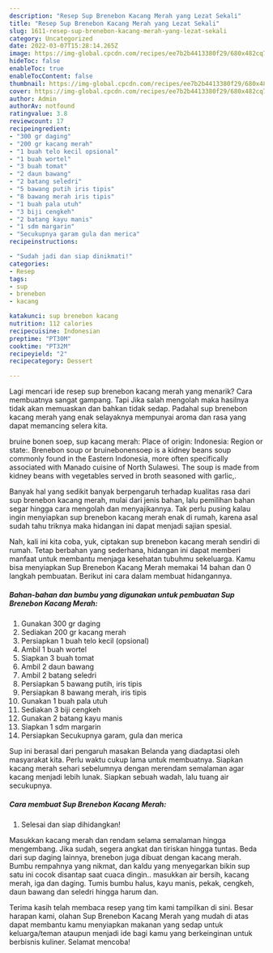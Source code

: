 ```yaml
---
description: "Resep Sup Brenebon Kacang Merah yang Lezat Sekali"
title: "Resep Sup Brenebon Kacang Merah yang Lezat Sekali"
slug: 1611-resep-sup-brenebon-kacang-merah-yang-lezat-sekali
category: Uncategorized
date: 2022-03-07T15:28:14.265Z
image: https://img-global.cpcdn.com/recipes/ee7b2b4413380f29/680x482cq70/sup-brenebon-kacang-merah-foto-resep-utama.jpg
hideToc: false
enableToc: true
enableTocContent: false
thumbnail: https://img-global.cpcdn.com/recipes/ee7b2b4413380f29/680x482cq70/sup-brenebon-kacang-merah-foto-resep-utama.jpg
cover: https://img-global.cpcdn.com/recipes/ee7b2b4413380f29/680x482cq70/sup-brenebon-kacang-merah-foto-resep-utama.jpg
author: Admin
authorAv: notfound
ratingvalue: 3.8
reviewcount: 17
recipeingredient:
- "300 gr daging"
- "200 gr kacang merah"
- "1 buah telo kecil opsional"
- "1 buah wortel"
- "3 buah tomat"
- "2 daun bawang"
- "2 batang seledri"
- "5 bawang putih iris tipis"
- "8 bawang merah iris tipis"
- "1 buah pala utuh"
- "3 biji cengkeh"
- "2 batang kayu manis"
- "1 sdm margarin"
- "Secukupnya garam gula dan merica"
recipeinstructions:

- "Sudah jadi dan siap dinikmati!"
categories:
- Resep
tags:
- sup
- brenebon
- kacang

katakunci: sup brenebon kacang 
nutrition: 112 calories
recipecuisine: Indonesian
preptime: "PT30M"
cooktime: "PT32M"
recipeyield: "2"
recipecategory: Dessert

---
```



Lagi mencari ide resep sup brenebon kacang merah yang menarik? Cara membuatnya sangat gampang. Tapi Jika salah mengolah maka hasilnya tidak akan memuaskan dan bahkan tidak sedap. Padahal sup brenebon kacang merah yang enak selayaknya mempunyai aroma dan rasa yang dapat memancing selera kita.


bruine bonen soep, sup kacang merah: Place of origin: Indonesia: Region or state:. Brenebon soup or bruinebonensoep is a kidney beans soup commonly found in the Eastern Indonesia, more often specifically associated with Manado cuisine of North Sulawesi. The soup is made from kidney beans with vegetables served in broth seasoned with garlic,.

Banyak hal yang sedikit banyak berpengaruh terhadap kualitas rasa dari sup brenebon kacang merah, mulai dari jenis bahan, lalu pemilihan bahan segar hingga cara mengolah dan menyajikannya. Tak perlu pusing kalau ingin menyiapkan sup brenebon kacang merah enak di rumah, karena asal sudah tahu triknya maka hidangan ini dapat menjadi sajian spesial.


Nah, kali ini kita coba, yuk, ciptakan sup brenebon kacang merah sendiri di rumah. Tetap berbahan yang sederhana, hidangan ini dapat memberi manfaat untuk membantu menjaga kesehatan tubuhmu sekeluarga. Kamu bisa menyiapkan Sup Brenebon Kacang Merah memakai 14 bahan dan 0 langkah pembuatan. Berikut ini cara dalam membuat hidangannya.

<!--inarticleads1-->

##### Bahan-bahan dan bumbu yang digunakan untuk pembuatan Sup Brenebon Kacang Merah:

1. Gunakan 300 gr daging
1. Sediakan 200 gr kacang merah
1. Persiapkan 1 buah telo kecil (opsional)
1. Ambil 1 buah wortel
1. Siapkan 3 buah tomat
1. Ambil 2 daun bawang
1. Ambil 2 batang seledri
1. Persiapkan 5 bawang putih, iris tipis
1. Persiapkan 8 bawang merah, iris tipis
1. Gunakan 1 buah pala utuh
1. Sediakan 3 biji cengkeh
1. Gunakan 2 batang kayu manis
1. Siapkan 1 sdm margarin
1. Persiapkan Secukupnya garam, gula dan merica


Sup ini berasal dari pengaruh masakan Belanda yang diadaptasi oleh masyarakat kita. Perlu waktu cukup lama untuk membuatnya. Siapkan kacang merah sehari sebelumnya dengan merendam semalaman agar kacang menjadi lebih lunak. Siapkan sebuah wadah, lalu tuang air secukupnya. 

<!--inarticleads2-->

##### Cara membuat Sup Brenebon Kacang Merah:


1. Selesai dan siap dihidangkan!

Masukkan kacang merah dan rendam selama semalaman hingga mengembang. Jika sudah, segera angkat dan tiriskan hingga tuntas. Beda dari sup daging lainnya, brenebon juga dibuat dengan kacang merah. Bumbu rempahnya yang nikmat, dan kaldu yang menyegarkan bikin sup satu ini cocok disantap saat cuaca dingin.. masukkan air bersih, kacang merah, iga dan daging. Tumis bumbu halus, kayu manis, pekak, cengkeh, daun bawang dan seledri hingga harum dan. 

Terima kasih telah membaca resep yang tim kami tampilkan di sini. Besar harapan kami, olahan Sup Brenebon Kacang Merah yang mudah di atas dapat membantu kamu menyiapkan makanan yang sedap untuk keluarga/teman ataupun menjadi ide bagi kamu yang berkeinginan untuk berbisnis kuliner. Selamat mencoba!
